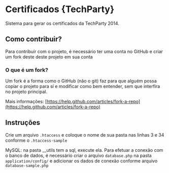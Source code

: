 # Certificados {TechParty}

Sistema para gerar os certificados da TechParty 2014.

## Como contribuir?

Para contribuir com o projeto, é necessário ter uma conta no GitHub e criar um fork deste deste projeto em sua conta

### O que é um fork?

Um fork é a forma como o GitHub (não o git) faz para que alguém possa copiar o projeto para sí e modificar como bem entender, sem que interfira no projeto principal.

Mais informações: [https://help.github.com/articles/fork-a-repo](https://help.github.com/articles/fork-a-repo)

## Instruções

Crie um arquivo `.htaccess` e coloque o nome de sua pasta nas linhas 3 e 34 conforme o `.htaccess-sample`

MySQL: na pasta __utils tem a sql, execute ela. Para efetuar a conexão com o banco de dados, é necessário criar o arquivo `database.php` na pasta `application/config/` e adicionar os dados de conexão conforme arquivo `database-sample.php`